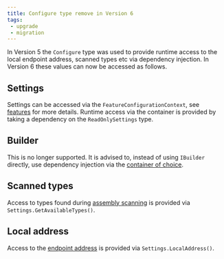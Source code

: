 ```yaml
---
title: Configure type remove in Version 6
tags:
 - upgrade
 - migration
---
```



In Version 5 the `Configure` type was used to provide runtime access to the local endpoint address, scanned types etc via dependency injection. In Version 6 these values can now be accessed as follows.


## Settings

Settings can be accessed via the `FeatureConfigurationContext`, see [features](/nservicebus/pipeline/features.md) for more details. Runtime access via the container is provided by taking a dependency on the `ReadOnlySettings` type.


## Builder

This is no longer supported. It is advised to, instead of using `IBuilder` directly, use dependency injection via the [container of choice](/nservicebus/containers/).


## Scanned types

Access to types found during [assembly scanning](/nservicebus/hosting/assembly-scanning.md) is provided via `Settings.GetAvailableTypes()`.


## Local address

Access to the [endpoint address](/nservicebus/endpoints/) is provided via `Settings.LocalAddress()`.
